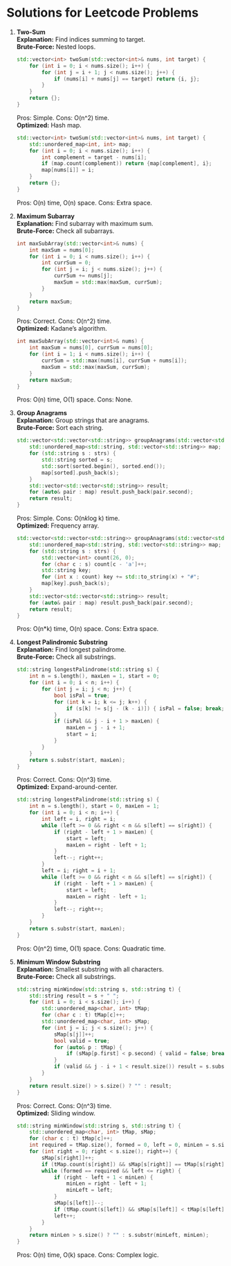 # Solutions for Leetcode Problems

1. **Two-Sum**  
   **Explanation:** Find indices summing to target.  
   **Brute-Force:** Nested loops.  
   ```cpp
   std::vector<int> twoSum(std::vector<int>& nums, int target) {
       for (int i = 0; i < nums.size(); i++) {
           for (int j = i + 1; j < nums.size(); j++) {
               if (nums[i] + nums[j] == target) return {i, j};
           }
       }
       return {};
   }
   ```
   Pros: Simple. Cons: O(n^2) time.  
   **Optimized:** Hash map.  
   ```cpp
   std::vector<int> twoSum(std::vector<int>& nums, int target) {
       std::unordered_map<int, int> map;
       for (int i = 0; i < nums.size(); i++) {
           int complement = target - nums[i];
           if (map.count(complement)) return {map[complement], i};
           map[nums[i]] = i;
       }
       return {};
   }
   ```
   Pros: O(n) time, O(n) space. Cons: Extra space.

2. **Maximum Subarray**  
   **Explanation:** Find subarray with maximum sum.  
   **Brute-Force:** Check all subarrays.  
   ```cpp
   int maxSubArray(std::vector<int>& nums) {
       int maxSum = nums[0];
       for (int i = 0; i < nums.size(); i++) {
           int currSum = 0;
           for (int j = i; j < nums.size(); j++) {
               currSum += nums[j];
               maxSum = std::max(maxSum, currSum);
           }
       }
       return maxSum;
   }
   ```
   Pros: Correct. Cons: O(n^2) time.  
   **Optimized:** Kadane’s algorithm.  
   ```cpp
   int maxSubArray(std::vector<int>& nums) {
       int maxSum = nums[0], currSum = nums[0];
       for (int i = 1; i < nums.size(); i++) {
           currSum = std::max(nums[i], currSum + nums[i]);
           maxSum = std::max(maxSum, currSum);
       }
       return maxSum;
   }
   ```
   Pros: O(n) time, O(1) space. Cons: None.

3. **Group Anagrams**  
   **Explanation:** Group strings that are anagrams.  
   **Brute-Force:** Sort each string.  
   ```cpp
   std::vector<std::vector<std::string>> groupAnagrams(std::vector<std::string>& strs) {
       std::unordered_map<std::string, std::vector<std::string>> map;
       for (std::string s : strs) {
           std::string sorted = s;
           std::sort(sorted.begin(), sorted.end());
           map[sorted].push_back(s);
       }
       std::vector<std::vector<std::string>> result;
       for (auto& pair : map) result.push_back(pair.second);
       return result;
   }
   ```
   Pros: Simple. Cons: O(n*k*log k) time.  
   **Optimized:** Frequency array.  
   ```cpp
   std::vector<std::vector<std::string>> groupAnagrams(std::vector<std::string>& strs) {
       std::unordered_map<std::string, std::vector<std::string>> map;
       for (std::string s : strs) {
           std::vector<int> count(26, 0);
           for (char c : s) count[c - 'a']++;
           std::string key;
           for (int x : count) key += std::to_string(x) + "#";
           map[key].push_back(s);
       }
       std::vector<std::vector<std::string>> result;
       for (auto& pair : map) result.push_back(pair.second);
       return result;
   }
   ```
   Pros: O(n*k) time, O(n) space. Cons: Extra space.

4. **Longest Palindromic Substring**  
   **Explanation:** Find longest palindrome.  
   **Brute-Force:** Check all substrings.  
   ```cpp
   std::string longestPalindrome(std::string s) {
       int n = s.length(), maxLen = 1, start = 0;
       for (int i = 0; i < n; i++) {
           for (int j = i; j < n; j++) {
               bool isPal = true;
               for (int k = i; k <= j; k++) {
                   if (s[k] != s[j - (k - i)]) { isPal = false; break; }
               }
               if (isPal && j - i + 1 > maxLen) {
                   maxLen = j - i + 1;
                   start = i;
               }
           }
       }
       return s.substr(start, maxLen);
   }
   ```
   Pros: Correct. Cons: O(n^3) time.  
   **Optimized:** Expand-around-center.  
   ```cpp
   std::string longestPalindrome(std::string s) {
       int n = s.length(), start = 0, maxLen = 1;
       for (int i = 0; i < n; i++) {
           int left = i, right = i;
           while (left >= 0 && right < n && s[left] == s[right]) {
               if (right - left + 1 > maxLen) {
                   start = left;
                   maxLen = right - left + 1;
               }
               left--; right++;
           }
           left = i; right = i + 1;
           while (left >= 0 && right < n && s[left] == s[right]) {
               if (right - left + 1 > maxLen) {
                   start = left;
                   maxLen = right - left + 1;
               }
               left--; right++;
           }
       }
       return s.substr(start, maxLen);
   }
   ```
   Pros: O(n^2) time, O(1) space. Cons: Quadratic time.

5. **Minimum Window Substring**  
   **Explanation:** Smallest substring with all characters.  
   **Brute-Force:** Check all substrings.  
   ```cpp
   std::string minWindow(std::string s, std::string t) {
       std::string result = s + " ";
       for (int i = 0; i < s.size(); i++) {
           std::unordered_map<char, int> tMap;
           for (char c : t) tMap[c]++;
           std::unordered_map<char, int> sMap;
           for (int j = i; j < s.size(); j++) {
               sMap[s[j]]++;
               bool valid = true;
               for (auto& p : tMap) {
                   if (sMap[p.first] < p.second) { valid = false; break; }
               }
               if (valid && j - i + 1 < result.size()) result = s.substr(i, j - i + 1);
           }
       }
       return result.size() > s.size() ? "" : result;
   }
   ```
   Pros: Correct. Cons: O(n^3) time.  
   **Optimized:** Sliding window.  
   ```cpp
   std::string minWindow(std::string s, std::string t) {
       std::unordered_map<char, int> tMap, sMap;
       for (char c : t) tMap[c]++;
       int required = tMap.size(), formed = 0, left = 0, minLen = s.size() + 1, minLeft = 0;
       for (int right = 0; right < s.size(); right++) {
           sMap[s[right]]++;
           if (tMap.count(s[right]) && sMap[s[right]] == tMap[s[right]]) formed++;
           while (formed == required && left <= right) {
               if (right - left + 1 < minLen) {
                   minLen = right - left + 1;
                   minLeft = left;
               }
               sMap[s[left]]--;
               if (tMap.count(s[left]) && sMap[s[left]] < tMap[s[left]]) formed--;
               left++;
           }
       }
       return minLen > s.size() ? "" : s.substr(minLeft, minLen);
   }
   ```
   Pros: O(n) time, O(k) space. Cons: Complex logic.